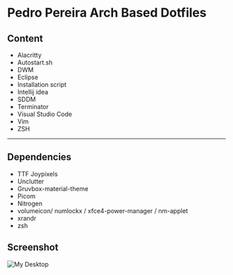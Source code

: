 # Pedro Pereira Arch Based Dotfiles
## Content

- Alacritty
- Autostart.sh
- DWM
- Eclipse
- Installation script
- Intellij idea
- SDDM 
- Terminator
- Visual Studio Code 
- Vim
- ZSH

---

## Dependencies

- TTF Joypixels
- Unclutter 
- Gruvbox-material-theme 
- Picom
- Nitrogen
- volumeicon/ numlockx / xfce4-power-manager / nm-applet 
- xrandr 
- zsh

## Screenshot
![My Desktop](/run/media/pedro/c7cd70f2-a3e2-4390-aa20-5f3fb4a03e8a/dotfiles/screenshots/myDesktop.png )